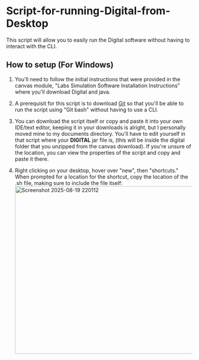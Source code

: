 # Script-for-running-Digital-from-Desktop
This script will allow you to easily run the Digital software without having to interact with the CLI. 

## How to setup (**For Windows**)
1. You'll need to follow the initial instructions that were provided in the canvas module, "Labs Simulation Software Installation Instructions" where you'll download Digital and java.
 
2. A prerequisit for this script is to download [Git](https://git-scm.com/downloads) so that you'll be able to run the script using "Git bash" without having to use a CLI.

3. You can download the script itself or copy and paste it into your own IDE/text editor, keeping it in your downloads is alright, but I personally moved mine to my documents directory. You'll have to edit yourself in that script where your **DIGITAL** jar file is, (this will be inside the digital folder that you unzipped from the canvas download). If you're unsure of the location, you can view the properties of the script and copy and paste it there.

4. Right clicking on your desktop, hover over "new", then "shortcuts." When prompted for a location for the shortcut, copy the location of the .sh file, making sure to include the file itself: <img width="615" height="452" alt="Screenshot 2025-08-19 220112" src="https://github.com/user-attachments/assets/a1d43d86-82ee-40ff-8c3e-125ab667a74b" />
